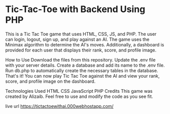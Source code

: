 # Tic-Tac-Toe with Backend Using PHP

This is a Tic Tac Toe game that uses HTML, CSS, JS, and PHP. The user can login, logout, sign up, and play against an AI. The game uses the Minimax algorithm to determine the AI's moves. Additionally, a dashboard is provided for each user that displays their rank, score, and profile image.

How to Use Download the files from this repository. Update the .env file with your server details. Create a database and add its name to the .env file. Run db.php to automatically create the necessary tables in the database. That's it! You can now play Tic Tac Toe against the AI and view your rank, score, and profile image on the dashboard.

Technologies Used HTML CSS JavaScript PHP Credits This game was created by Alizaib. Feel free to use and modify the code as you see fit.

live url https://tictactoewithai.000webhostapp.com/
